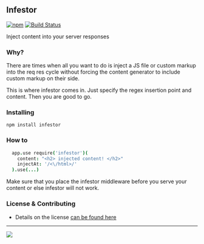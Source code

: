 Infestor
---------
[![npm](https://badge.fury.io/js/infestor.png)](http://badge.fury.io/js/infestor)
[![Build Status](https://travis-ci.org/samccone/infestor.png)](https://travis-ci.org/samccone/infestor)


Inject content into your server responses


### Why?
There are times when all you want to do is inject a JS file or custom markup into the req res cycle without forcing the content generator to include custom markup on their side.

This is where infestor comes in. Just specify the regex insertion point and content. Then you are good to go.


### Installing
`npm install infestor`

### How to

```coffeescript
  app.use require('infestor')(
    content: "<h2> injected content! </h2>"
    injectAt: '/<\/html>/'
  ).use(...)
```

Make sure that you place the infestor middleware before you serve your content or else infestor will not work.

### License & Contributing

- Details on the license [can be found here](LICENSE.md)

-----------

![](http://media.moddb.com/images/mods/1/10/9329/63165.jpg)

